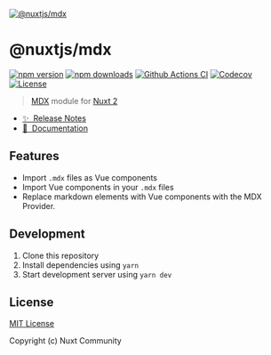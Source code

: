 [![@nuxtjs/mdx](https://mdx.nuxtjs.org/preview.png)](https://mdx.nuxtjs.org)

# @nuxtjs/mdx

[![npm version][npm-version-src]][npm-version-href]
[![npm downloads][npm-downloads-src]][npm-downloads-href]
[![Github Actions CI][github-actions-ci-src]][github-actions-ci-href]
[![Codecov][codecov-src]][codecov-href]
[![License][license-src]][license-href]

> [MDX](https://mdxjs.com) module for [Nuxt 2](https://nuxt.com)

- [✨ &nbsp;Release Notes](https://mdx.nuxtjs.org/releases)
- [📖 &nbsp;Documentation](https://mdx.nuxtjs.org)

## Features

- Import `.mdx` files as Vue components
- Import Vue components in your `.mdx` files
- Replace markdown elements with Vue components with the MDX Provider.

## Development

1. Clone this repository
2. Install dependencies using `yarn`
3. Start development server using `yarn dev`

## License

[MIT License](./LICENSE)

Copyright (c) Nuxt Community


<!-- Badges -->
[npm-version-src]: https://img.shields.io/npm/v/@nuxtjs/mdx/latest.svg
[npm-version-href]: https://npmjs.com/package/@nuxtjs/mdx

[npm-downloads-src]: https://img.shields.io/npm/dt/@nuxtjs/mdx.svg
[npm-downloads-href]: https://npmjs.com/package/@nuxtjs/mdx

[github-actions-ci-src]: https://github.com/nuxt-community/mdx-module/workflows/ci/badge.svg
[github-actions-ci-href]: https://github.com/nuxt-community/mdx-module/actions?query=workflow%3Aci

[codecov-src]: https://img.shields.io/codecov/c/github/nuxt-community/mdx-module.svg
[codecov-href]: https://codecov.io/gh/nuxt-community/mdx-module

[license-src]: https://img.shields.io/npm/l/@nuxtjs/mdx.svg
[license-href]: https://npmjs.com/package/@nuxtjs/mdx
